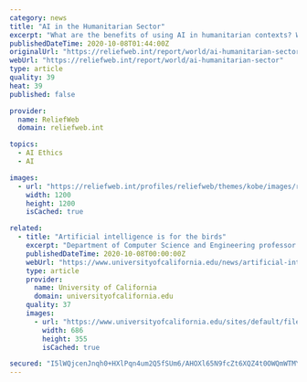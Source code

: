 ```yaml
---
category: news
title: "AI in the Humanitarian Sector"
excerpt: "What are the benefits of using AI in humanitarian contexts? What are the challenges? And what do we need to consider if we seek to incorporate more AI into the NGO sector? Today, close to 8 0 million people are displaced due to conflicts and persecution."
publishedDateTime: 2020-10-08T01:44:00Z
originalUrl: "https://reliefweb.int/report/world/ai-humanitarian-sector"
webUrl: "https://reliefweb.int/report/world/ai-humanitarian-sector"
type: article
quality: 39
heat: 39
published: false

provider:
  name: ReliefWeb
  domain: reliefweb.int

topics:
  - AI Ethics
  - AI

images:
  - url: "https://reliefweb.int/profiles/reliefweb/themes/kobe/images/rw-logo-social-media.png"
    width: 1200
    height: 1200
    isCached: true

related:
  - title: "Artificial intelligence is for the birds"
    excerpt: "Department of Computer Science and Engineering professor Shawn Newsam and Electrical Engineering and Computer Science graduate student Shrishail “Shree” Baligar are using artificial intelligence (AI) to detect bird calls in the recordings."
    publishedDateTime: 2020-10-08T00:00:00Z
    webUrl: "https://www.universityofcalifornia.edu/news/artificial-intelligence-birds"
    type: article
    provider:
      name: University of California
      domain: universityofcalifornia.edu
    quality: 37
    images:
      - url: "https://www.universityofcalifornia.edu/sites/default/files/uc-merced-ai-birds.jpg"
        width: 686
        height: 355
        isCached: true

secured: "I5lWQjcenJnqh0+HXlPqn4um2Q5fSUm6/AHOXl65N9fcZt6XQZ4t0OWQmWTMY78mf5Idpx/fHX0w4FQxY3i0JVqfI5Ppx/mNAZL4YJxhjh8SiDjbblqJ0Dpxveff1EbVyGTuQdGTeqQNIjxWpXoSA9kYteavG1kLCjjPfjlkVFabslAwNI1T1OzX6BmjXbVBVnrTWSC+sN0nxkdudSLF1P+eyfkOITc1RvDRpN8FBdUhbfX0LYdG3fdJLIAKjJcKu7SbZjqzH7tPNbKDCmMWZHKuDCLkktuzECQbLKQa+jq7IYEBmMdR9yEh1vhrwsBaieyct6gB/qR6TFi88UzRpZmJ27a5JaRvmAFUqki3/cE=;mxNOzZppYMSTdJC24kCDcw=="
---
```


